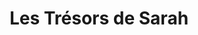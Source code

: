 ---
title: "Les Trésors de Sarah"
url: /saint-maur-des-fosses/les-tresors-de-sarah/
shop: vêtements
---